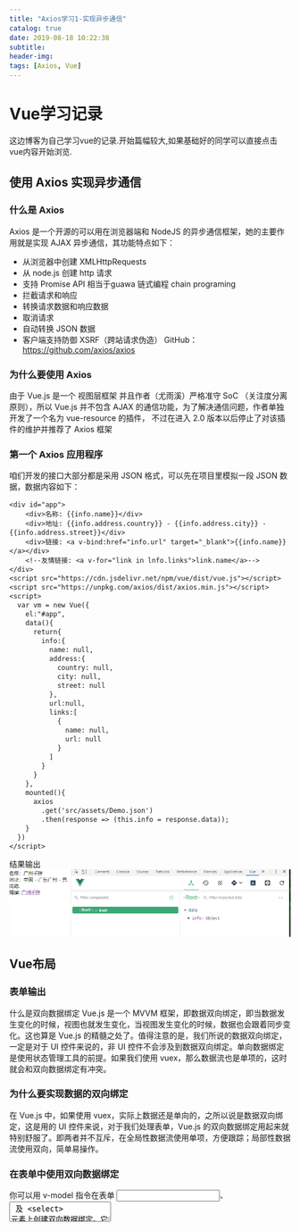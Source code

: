 ```yaml
---
title: "Axios学习1-实现异步通信"
catalog: true
date: 2019-08-18 10:22:38
subtitle:
header-img:
tags: [Axios, Vue]
---
```


# Vue学习记录
这边博客为自己学习vue的记录.开始篇幅较大,如果基础好的同学可以直接点击vue内容开始浏览.

## 使用 Axios 实现异步通信

### 什么是 Axios
Axios 是一个开源的可以用在浏览器端和 NodeJS 的异步通信框架，她的主要作用就是实现 AJAX 异步通信，其功能特点如下：

- 从浏览器中创建 XMLHttpRequests
- 从 node.js 创建 http 请求
- 支持 Promise API
    相当于guawa 链式编程 chain programing
- 拦截请求和响应
- 转换请求数据和响应数据
- 取消请求
- 自动转换 JSON 数据
- 客户端支持防御 XSRF（跨站请求伪造）
GitHub：https://github.com/axios/axios

### 为什么要使用 Axios
由于 Vue.js 是一个 视图层框架 并且作者（尤雨溪）严格准守 SoC （关注度分离原则），所以 Vue.js
 并不包含 AJAX 的通信功能，为了解决通信问题，作者单独开发了一个名为 vue-resource 的插件，
 不过在进入 2.0 版本以后停止了对该插件的维护并推荐了 Axios 框架

### 第一个 Axios 应用程序
咱们开发的接口大部分都是采用 JSON 格式，可以先在项目里模拟一段 JSON 数据，数据内容如下：

~~~ vue
<div id="app">
    <div>名称: {{info.name}}</div>
    <div>地址: {{info.address.country}} - {{info.address.city}} - {{info.address.street}}</div>
    <div>链接: <a v-bind:href="info.url" target="_blank">{{info.name}}</a></div>
    <!--友情链接: <a v-for="link in lnfo.links">link.name</a>-->
</div>
<script src="https://cdn.jsdelivr.net/npm/vue/dist/vue.js"></script>
<script src="https://unpkg.com/axios/dist/axios.min.js"></script>
<script>
  var vm = new Vue({
    el:"#app",
    data(){
      return{
        info:{
          name: null,
          address:{
            country: null,
            city: null,
            street: null
          },
          url:null,
          links:[
            {
              name: null,
              url: null
            }
          ]
        }
      }
    },
    mounted(){
      axios
        .get('src/assets/Demo.json')
        .then(response => (this.info = response.data));
    }
  })
</script>
~~~
结果输出
![](Axios学习1-实现异步通信/axios.png)

## Vue布局
### 表单输出
什么是双向数据绑定
Vue.js 是一个 MVVM 框架，即数据双向绑定，即当数据发生变化的时候，视图也就发生变化，当视图发生变化的时候，数据也会跟着同步变化。这也算是 Vue.js 的精髓之处了。值得注意的是，我们所说的数据双向绑定，一定是对于 UI 控件来说的，非 UI 控件不会涉及到数据双向绑定。单向数据绑定是使用状态管理工具的前提。如果我们使用 vuex，那么数据流也是单项的，这时就会和双向数据绑定有冲突。

### 为什么要实现数据的双向绑定
在 Vue.js 中，如果使用 vuex，实际上数据还是单向的，之所以说是数据双向绑定，这是用的 UI 控件来说，对于我们处理表单，Vue.js 的双向数据绑定用起来就特别舒服了。即两者并不互斥，在全局性数据流使用单项，方便跟踪；局部性数据流使用双向，简单易操作。

### 在表单中使用双向数据绑定
你可以用 v-model 指令在表单 <input>、<textarea> 及 <select> 元素上创建双向数据绑定。它会根据控件类型自动选取正确的方法来更新元素。尽管有些神奇，但 v-model 本质上不过是语法糖。它负责监听用户的输入事件以更新数据，并对一些极端场景进行一些特殊处理。

注意：v-model 会忽略所有表单元素的 value、checked、selected 特性的初始值而总是将 Vue 实例的数据作为数据来源。你应该通过 JavaScript 在组件的 data 选项中声明初始值。

~~~ vue
<div id="vue">
    单行文本：<input type="text" v-model="message" />&nbsp;&nbsp;单行文本是：{{message}}
</div>

<script type="text/javascript">
    var vm = new Vue({
        el: '#vue',
        data: {
            message: "Hello Vue"
        }
    });
</script>
~~~
**输出**


